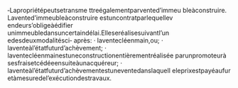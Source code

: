 ‐Lapropriétépeutsetransme ttreégalementparvented’immeu bleàconstruire.
Lavented’immeubleàconstruire estuncontratparlequellev endeurs’obligeàédifier unimmeubledansuncertaindélai.Elleseréalisesuivantl’un edesdeuxmodalitésci‐ après:
· laventecléenmain,ou;
· laventeàl’étatfuturd’achèvement;
· laventecléenmainestuneconstructionentièrementréalisée parunpromoteurà
sesfraisetcédéeensuiteàunacquéreur;
· laventeàl’étatfuturd’achèvementestuneventedanslaquell eleprixestpayéaufur
etàmesuredel’exécutiondestravaux.